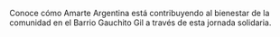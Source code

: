 Conoce cómo Amarte Argentina está contribuyendo al bienestar de la comunidad en el Barrio Gauchito Gil a través de esta jornada solidaria.
